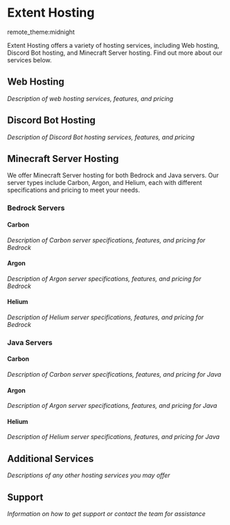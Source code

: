 # Extent Hosting
remote_theme:midnight

Extent Hosting offers a variety of hosting services, including Web hosting, Discord Bot hosting, and Minecraft Server hosting. Find out more about our services below.

## Web Hosting

*Description of web hosting services, features, and pricing*

## Discord Bot Hosting

*Description of Discord Bot hosting services, features, and pricing*

## Minecraft Server Hosting

We offer Minecraft Server hosting for both Bedrock and Java servers. Our server types include Carbon, Argon, and Helium, each with different specifications and pricing to meet your needs.

### Bedrock Servers

#### Carbon

*Description of Carbon server specifications, features, and pricing for Bedrock*

#### Argon

*Description of Argon server specifications, features, and pricing for Bedrock*

#### Helium

*Description of Helium server specifications, features, and pricing for Bedrock*

### Java Servers

#### Carbon

*Description of Carbon server specifications, features, and pricing for Java*

#### Argon

*Description of Argon server specifications, features, and pricing for Java*

#### Helium

*Description of Helium server specifications, features, and pricing for Java*

## Additional Services

*Descriptions of any other hosting services you may offer*

## Support

*Information on how to get support or contact the team for assistance*

